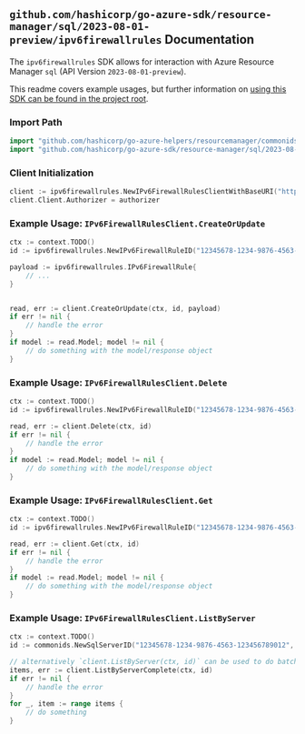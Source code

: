 
## `github.com/hashicorp/go-azure-sdk/resource-manager/sql/2023-08-01-preview/ipv6firewallrules` Documentation

The `ipv6firewallrules` SDK allows for interaction with Azure Resource Manager `sql` (API Version `2023-08-01-preview`).

This readme covers example usages, but further information on [using this SDK can be found in the project root](https://github.com/hashicorp/go-azure-sdk/tree/main/docs).

### Import Path

```go
import "github.com/hashicorp/go-azure-helpers/resourcemanager/commonids"
import "github.com/hashicorp/go-azure-sdk/resource-manager/sql/2023-08-01-preview/ipv6firewallrules"
```


### Client Initialization

```go
client := ipv6firewallrules.NewIPv6FirewallRulesClientWithBaseURI("https://management.azure.com")
client.Client.Authorizer = authorizer
```


### Example Usage: `IPv6FirewallRulesClient.CreateOrUpdate`

```go
ctx := context.TODO()
id := ipv6firewallrules.NewIPv6FirewallRuleID("12345678-1234-9876-4563-123456789012", "example-resource-group", "serverName", "ipv6FirewallRuleName")

payload := ipv6firewallrules.IPv6FirewallRule{
	// ...
}


read, err := client.CreateOrUpdate(ctx, id, payload)
if err != nil {
	// handle the error
}
if model := read.Model; model != nil {
	// do something with the model/response object
}
```


### Example Usage: `IPv6FirewallRulesClient.Delete`

```go
ctx := context.TODO()
id := ipv6firewallrules.NewIPv6FirewallRuleID("12345678-1234-9876-4563-123456789012", "example-resource-group", "serverName", "ipv6FirewallRuleName")

read, err := client.Delete(ctx, id)
if err != nil {
	// handle the error
}
if model := read.Model; model != nil {
	// do something with the model/response object
}
```


### Example Usage: `IPv6FirewallRulesClient.Get`

```go
ctx := context.TODO()
id := ipv6firewallrules.NewIPv6FirewallRuleID("12345678-1234-9876-4563-123456789012", "example-resource-group", "serverName", "ipv6FirewallRuleName")

read, err := client.Get(ctx, id)
if err != nil {
	// handle the error
}
if model := read.Model; model != nil {
	// do something with the model/response object
}
```


### Example Usage: `IPv6FirewallRulesClient.ListByServer`

```go
ctx := context.TODO()
id := commonids.NewSqlServerID("12345678-1234-9876-4563-123456789012", "example-resource-group", "serverName")

// alternatively `client.ListByServer(ctx, id)` can be used to do batched pagination
items, err := client.ListByServerComplete(ctx, id)
if err != nil {
	// handle the error
}
for _, item := range items {
	// do something
}
```
